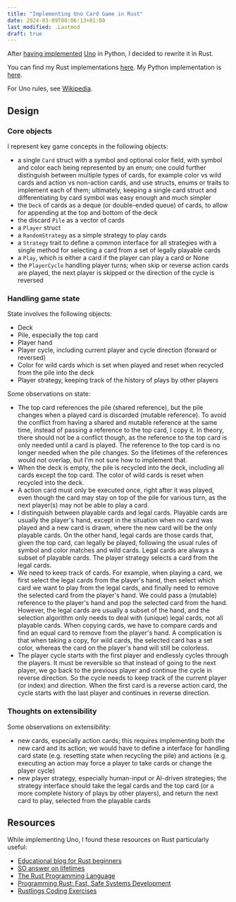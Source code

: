 ```yaml
---
title: "Implementing Uno Card Game in Rust"
date: 2024-03-09T00:06:13+01:00
last_modified: .Lastmod
draft: true
---
```


After [having implemented](https://www.mloning.com/posts/implementing-uno-card-game-in-python/) [Uno] in Python, I decided to rewrite it in Rust.

[Uno]: https://en.m.wikipedia.org/wiki/Uno_(card_game) 

You can find my Rust implementations [here](https://github.com/mloning/uno-rs/). My Python implementation is [here](https://github.com/mloning/uno-py).

For Uno rules, see [Wikipedia](<https://en.m.wikipedia.org/wiki/Uno_(card_game)>).

## Design

### Core objects

I represent key game concepts in the following objects: 

* a single `Card` struct with a symbol and optional color field, with symbol and color each being represented by an enum; one could further distinguish between multiple types of cards, for example color vs wild cards and action vs non-action cards, and use structs, enums or traits to implement each of them; ultimately, keeping a single card struct and differentiating by card symbol was easy enough and much simpler
* the `Deck` of cards as a deque (or double-ended queue) of cards, to allow for appending at the top and bottom of the deck
* the discard `Pile` as a vector of cards
* a `Player` struct 
* a `RandomStrategy` as a simple strategy to play cards 
* a `Strategy` trait to define a common interface for all strategies with a single method for selecting a card from a set of legally playable cards
* a `Play`, which is either a card if the player can play a card or None
* the `PlayerCycle` handling player turns; when skip or reverse action cards are played, the next player is skipped or the direction of the cycle is reversed

### Handling game state 

State involves the following objects:

* Deck
* Pile, especially the top card
* Player hand
* Player cycle, including current player and cycle direction (forward or reversed)
* Color for wild cards which is set when played and reset when recycled from the pile into the deck
* Player strategy, keeping track of the history of plays by other players

Some observations on state:

* The top card references the pile (shared reference), but the pile changes when a played card is discarded (mutable reference). To avoid the conflict from having a shared and mutable reference at the same time, instead of passing a reference to the top card, I copy it. In theory, there should not be a conflict though, as the reference to the top card is only needed until a card is played. The reference to the top card is no longer needed when the pile changes. So the lifetimes of the references would not overlap, but I'm not sure how to implement that.
* When the deck is empty, the pile is recycled into the deck, including all cards except the top card. The color of wild cards is reset when recycled into the deck.
* A action card must only be executed once, right after it was played, even though the card may stay on top of the pile for various turn, as the next player(s) may not be able to play a card.
* I distinguish between playable cards and legal cards. Playable cards are usually the player's hand, except in the situation when no card was played and a new card is drawn, where the new card will be the only playable cards. On the other hand, legal cards are those cards that, given the top card, can legally be played, following the usual rules of symbol and color matches and wild cards. Legal cards are always a subset of playable cards. The player strategy selects a card from the legal cards. 
* We need to keep track of cards. For example, when playing a card, we first select the legal cards from the player's hand, then select which card we want to play from the legal cards, and finally need to remove the selected card from the player's hand. We could pass a (mutable) reference to the player's hand and pop the selected card from the hand. However, the legal cards are usually a subset of the hand, and the selection algorithm only needs to deal with (unique) legal cards, not all playable cards. When copying cards, we have to compare cards and find an equal card to remove from the player's hand. A complication is that when taking a copy, for wild cards, the selected card has a set color, whereas the card on the player's hand will still be colorless.
* The player cycle starts with the first player and endlessly cycles through the players. It must be reversible so that instead of going to the next player, we go back to the previous player and continue the cycle in reverse direction. So the cycle needs to keep track of the current player (or index) and direction. When the first card is a reverse action card, the cycle starts with the last player and continues in reverse direction. 

### Thoughts on extensibility

Some observations on extensibility:

* new cards, especially action cards; this requires implementing both the new card and its action; we would have to define a interface for handling card state (e.g. resetting state when recycling the pile) and actions (e.g. executing an action may force a player to take cards or change the player cycle)
* new player strategy, especially human-input or AI-driven strategies; the strategy interface should take the legal cards and the top card (or a more complete history of plays by other players), and return the next card to play, selected from the playable cards


## Resources

While implementing Uno, I found these resources on Rust particularly useful:

* [Educational blog for Rust beginners](https://github.com/pretzelhammer/rust-blog/tree/master)
* [SO answer on lifetimes](https://stackoverflow.com/a/70674633/9334962)
* [The Rust Programming Language](https://doc.rust-lang.org/book/title-page.html)
* [Programming Rust: Fast, Safe Systems Development](https://www.goodreads.com/book/show/25550614-programming-rust)
* [Rustlings Coding Exercises](https://github.com/rust-lang/rustlings)

